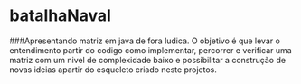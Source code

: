 # batalhaNaval
###Apresentando matriz em java de fora ludica.
O objetivo é que levar o entendimento partir do codigo como 
implementar, percorrer e verificar uma matriz com um nivel de 
complexidade baixo e possibilitar a construção de novas ideias apartir do
esqueleto criado neste projetos.
